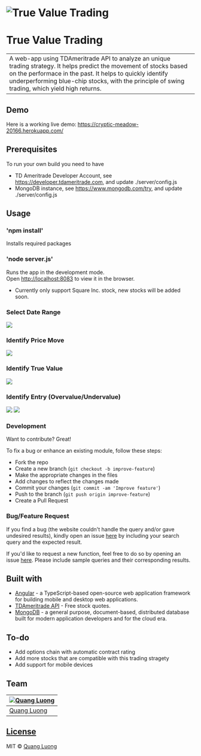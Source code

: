 # ![True Value Trading](https://github.com/quanglddev/True-Value-Trading/blob/media/demo_landing.png?raw=true)
# True Value Trading
<table>
<tr>
<td>
  A web-app using TDAmeritrade API to analyze an unique trading strategy. It helps predict the movement of stocks based on the performace in the past. It helps to quickly identify underperforming blue-chip stocks, with the principle of swing trading, which yield high returns.
</td>
</tr>
</table>

## Demo
Here is a working live demo: https://cryptic-meadow-20166.herokuapp.com/

## Prerequisites
To run your own build you need to have 
- TD Ameritrade Developer Account, see https://developer.tdameritrade.com, and update ./server/config.js
- MongoDB instance, see https://www.mongodb.com/try, and update ./server/config.js

## Usage

### 'npm install'
Installs required packages

### 'node server.js'
Runs the app in the development mode.<br />
Open [http://localhost:8083](http://localhost:8083) to view it in the browser.

- Currently only support Square Inc. stock, new stocks will be added soon.

### Select Date Range
![](https://github.com/quanglddev/True-Value-Trading/blob/media/demo_time_select.png?raw=true)

### Identify Price Move
![](https://github.com/quanglddev/True-Value-Trading/blob/media/demo_moving_average.png?raw=true)

### Identify True Value
![](https://github.com/quanglddev/True-Value-Trading/blob/media/demo_true_value.png?raw=true)

### Identify Entry (Overvalue/Undervalue)
![](https://github.com/quanglddev/True-Value-Trading/blob/media/demo_overvalued.png)
![](https://github.com/quanglddev/True-Value-Trading/blob/media/demo_undervalued.png)

### Development
Want to contribute? Great!

To fix a bug or enhance an existing module, follow these steps:

- Fork the repo
- Create a new branch (`git checkout -b improve-feature`)
- Make the appropriate changes in the files
- Add changes to reflect the changes made
- Commit your changes (`git commit -am 'Improve feature'`)
- Push to the branch (`git push origin improve-feature`)
- Create a Pull Request 

### Bug/Feature Request

If you find a bug (the website couldn't handle the query and/or gave undesired results), kindly open an issue [here](https://github.com/quanglddev/True-Value-Trading/issues/new) by including your search query and the expected result.

If you'd like to request a new function, feel free to do so by opening an issue [here](https://github.com/quanglddev/True-Value-Trading/issues/new). Please include sample queries and their corresponding results.

## Built with 

- [Angular](https://angular.io/) - a TypeScript-based open-source web application framework for building mobile and desktop web applications.
- [TDAmeritrade API](https://developers.google.com/chart/interactive/docs/quick_start) - Free stock quotes.
- [MongoDB](https://www.mongodb.com/) - a general purpose, document-based, distributed database built for modern application developers and for the cloud era.

## To-do
- Add options chain with automatic contract rating
- Add more stocks that are compatible with this trading stragety
- Add support for mobile devices

## Team
[![Quang Luong](https://avatars1.githubusercontent.com/u/42598512?s=460&u=95e4c6c1c0467858ffbf8df18eeefe6afb869cb7&v=4)](https://github.com/quanglddev) |
---|
[Quang Luong](https://github.com/quanglddev) |

## [License](https://github.com/quanglddev/True-Value-Trading/blob/master/LICENSE.md)

MIT © [Quang Luong](https://github.com/quanglddev)
